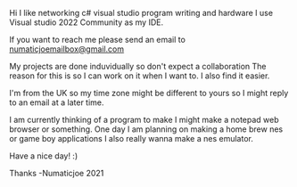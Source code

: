 Hi I like networking c# visual studio program writing and hardware
I use Visual studio 2022 Community as my IDE.

If you want to reach me please send an email to 
numaticjoemailbox@gmail.com

My projects are done induvidually so don't expect a collaboration 
The reason for this is so I can work on it when I want to. I also find it easier. 

I'm from the UK so my time zone might be different to yours so I might reply to an email at a later time. 

I am currently thinking of a program to make I might make a notepad web browser or something. 
One day I am planning on making a home brew nes or game boy applications 
I also really wanna make a nes emulator. 

Have a nice day! :) 

Thanks
-Numaticjoe 2021
